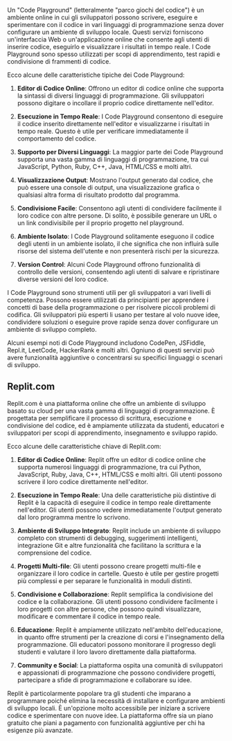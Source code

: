 Un "Code Playground" (letteralmente "parco giochi del codice") è un ambiente online in cui gli sviluppatori possono scrivere, eseguire e sperimentare con il codice in vari linguaggi di programmazione senza dover configurare un ambiente di sviluppo locale. Questi servizi forniscono un'interfaccia Web o un'applicazione online che consente agli utenti di inserire codice, eseguirlo e visualizzare i risultati in tempo reale. I Code Playground sono spesso utilizzati per scopi di apprendimento, test rapidi e condivisione di frammenti di codice.

Ecco alcune delle caratteristiche tipiche dei Code Playground:

1. **Editor di Codice Online**: Offrono un editor di codice online che supporta la sintassi di diversi linguaggi di programmazione. Gli sviluppatori possono digitare o incollare il proprio codice direttamente nell'editor.

2. **Esecuzione in Tempo Reale**: I Code Playground consentono di eseguire il codice inserito direttamente nell'editor e visualizzarne i risultati in tempo reale. Questo è utile per verificare immediatamente il comportamento del codice.

3. **Supporto per Diversi Linguaggi**: La maggior parte dei Code Playground supporta una vasta gamma di linguaggi di programmazione, tra cui JavaScript, Python, Ruby, C++, Java, HTML/CSS e molti altri.

4. **Visualizzazione Output**: Mostrano l'output generato dal codice, che può essere una console di output, una visualizzazione grafica o qualsiasi altra forma di risultato prodotto dal programma.

5. **Condivisione Facile**: Consentono agli utenti di condividere facilmente il loro codice con altre persone. Di solito, è possibile generare un URL o un link condivisibile per il proprio progetto nel playground.

6. **Ambiente Isolato**: I Code Playground solitamente eseguono il codice degli utenti in un ambiente isolato, il che significa che non influirà sulle risorse del sistema dell'utente e non presenterà rischi per la sicurezza.

7. **Version Control**: Alcuni Code Playground offrono funzionalità di controllo delle versioni, consentendo agli utenti di salvare e ripristinare diverse versioni del loro codice.

I Code Playground sono strumenti utili per gli sviluppatori a vari livelli di competenza. Possono essere utilizzati da principianti per apprendere i concetti di base della programmazione o per risolvere piccoli problemi di codifica. Gli sviluppatori più esperti li usano per testare al volo nuove idee, condividere soluzioni o eseguire prove rapide senza dover configurare un ambiente di sviluppo completo.

Alcuni esempi noti di Code Playground includono CodePen, JSFiddle, Repl.it, LeetCode, HackerRank e molti altri. Ogniuno di questi servizi può avere funzionalità aggiuntive o concentrarsi su specifici linguaggi o scenari di sviluppo.

## Replit.com

Replit.com è una piattaforma online che offre un ambiente di sviluppo basato su cloud per una vasta gamma di linguaggi di programmazione. È progettata per semplificare il processo di scrittura, esecuzione e condivisione del codice, ed è ampiamente utilizzata da studenti, educatori e sviluppatori per scopi di apprendimento, insegnamento e sviluppo rapido.

Ecco alcune delle caratteristiche chiave di Replit.com:

1. **Editor di Codice Online**: Replit offre un editor di codice online che supporta numerosi linguaggi di programmazione, tra cui Python, JavaScript, Ruby, Java, C++, HTML/CSS e molti altri. Gli utenti possono scrivere il loro codice direttamente nell'editor.

2. **Esecuzione in Tempo Reale**: Una delle caratteristiche più distintive di Replit è la capacità di eseguire il codice in tempo reale direttamente nell'editor. Gli utenti possono vedere immediatamente l'output generato dal loro programma mentre lo scrivono.

3. **Ambiente di Sviluppo Integrato**: Replit include un ambiente di sviluppo completo con strumenti di debugging, suggerimenti intelligenti, integrazione Git e altre funzionalità che facilitano la scrittura e la comprensione del codice.

4. **Progetti Multi-file**: Gli utenti possono creare progetti multi-file e organizzare il loro codice in cartelle. Questo è utile per gestire progetti più complessi e per separare le funzionalità in moduli distinti.

5. **Condivisione e Collaborazione**: Replit semplifica la condivisione del codice e la collaborazione. Gli utenti possono condividere facilmente i loro progetti con altre persone, che possono quindi visualizzare, modificare e commentare il codice in tempo reale.

6. **Educazione**: Replit è ampiamente utilizzato nell'ambito dell'educazione, in quanto offre strumenti per la creazione di corsi e l'insegnamento della programmazione. Gli educatori possono monitorare il progresso degli studenti e valutare il loro lavoro direttamente dalla piattaforma.

7. **Community e Social**: La piattaforma ospita una comunità di sviluppatori e appassionati di programmazione che possono condividere progetti, partecipare a sfide di programmazione e collaborare su idee.

Replit è particolarmente popolare tra gli studenti che imparano a programmare poiché elimina la necessità di installare e configurare ambienti di sviluppo locali. È un'opzione molto accessibile per iniziare a scrivere codice e sperimentare con nuove idee. La piattaforma offre sia un piano gratuito che piani a pagamento con funzionalità aggiuntive per chi ha esigenze più avanzate.